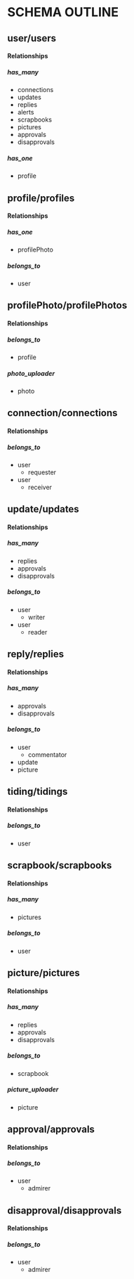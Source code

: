 <!-- Schema_Outline.md -->

SCHEMA OUTLINE
==========================================================================

## user/users

#### Relationships

##### has_many
- connections
- updates
- replies
- alerts
- scrapbooks
- pictures
- approvals
- disapprovals

##### has_one
- profile


## profile/profiles

#### Relationships

##### has_one
- profilePhoto

##### belongs_to
- user


## profilePhoto/profilePhotos

#### Relationships

##### belongs_to
- profile

##### photo_uploader
- photo


## connection/connections

#### Relationships

##### belongs_to
- user
  - requester
- user
  - receiver


## update/updates

#### Relationships

##### has_many
- replies
- approvals
- disapprovals

##### belongs_to
- user
  - writer
- user
  - reader


## reply/replies

#### Relationships

##### has_many
- approvals
- disapprovals

##### belongs_to
- user
  - commentator
- update
- picture


## tiding/tidings

#### Relationships

##### belongs_to
- user


## scrapbook/scrapbooks

#### Relationships

##### has_many
- pictures

##### belongs_to
- user


## picture/pictures

#### Relationships

##### has_many
- replies
- approvals
- disapprovals

##### belongs_to
- scrapbook

##### picture_uploader
- picture


## approval/approvals

#### Relationships

##### belongs_to
- user
  - admirer


## disapproval/disapprovals

#### Relationships

##### belongs_to
- user
  - admirer
